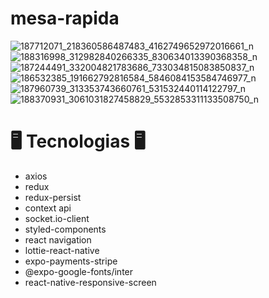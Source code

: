 # mesa-rapida

![187712071_218360586487483_4162749652972016661_n](https://user-images.githubusercontent.com/62677231/118904854-07a7d200-b8f1-11eb-98ea-a3cf5b008494.jpg)
![188316998_312982840266335_830634013390368358_n](https://user-images.githubusercontent.com/62677231/118904866-0d9db300-b8f1-11eb-8426-b5dff1c2161d.jpg)
![187244491_332004821783686_733034815083850837_n](https://user-images.githubusercontent.com/62677231/118904878-14c4c100-b8f1-11eb-9f5e-45cea066fbb4.jpg)
![186532385_191662792816584_5846084153584746977_n](https://user-images.githubusercontent.com/62677231/118904885-18f0de80-b8f1-11eb-9e78-1f118f2e7931.jpg)
![187960739_313353743660761_531532440114122797_n](https://user-images.githubusercontent.com/62677231/118904890-1c846580-b8f1-11eb-9d3d-06ed2c335cdf.jpg)
![188370931_3061031827458829_5532853311133508750_n](https://user-images.githubusercontent.com/62677231/118904894-1f7f5600-b8f1-11eb-9496-b2c9de64647f.jpg)


# 🖥 Tecnologias 🖥
- axios
- redux
- redux-persist
- context api
- socket.io-client
- styled-components
- react navigation
- lottie-react-native
- expo-payments-stripe
- @expo-google-fonts/inter
- react-native-responsive-screen
